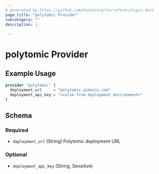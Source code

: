 ```yaml
---
# generated by https://github.com/hashicorp/terraform-plugin-docs
page_title: "polytomic Provider"
subcategory: ""
description: |-
  
---
```


# polytomic Provider



## Example Usage

```terraform
provider "polytomic" {
  deployment_url     = "polytomic.acmeinc.com"
  deployment_api_key = "<value from deployment environment>"
}
```

<!-- schema generated by tfplugindocs -->
## Schema

### Required

- `deployment_url` (String) Polytomic deployment URL

### Optional

- `deployment_api_key` (String, Sensitive)
